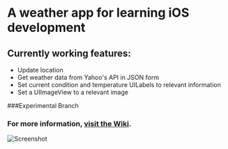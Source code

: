# A weather app for learning iOS development

## Currently working features:
- Update location
- Get weather data from Yahoo's API in JSON form
- Set current condition and temperature UILabels to relevant information
- Set a UIImageView to a relevant image

###Experimental Branch

### For more information, [visit the Wiki](https://github.com/mathieuhendey/RedditWeather/wiki).

![Screenshot](http://i.imgur.com/XSQYj.png)